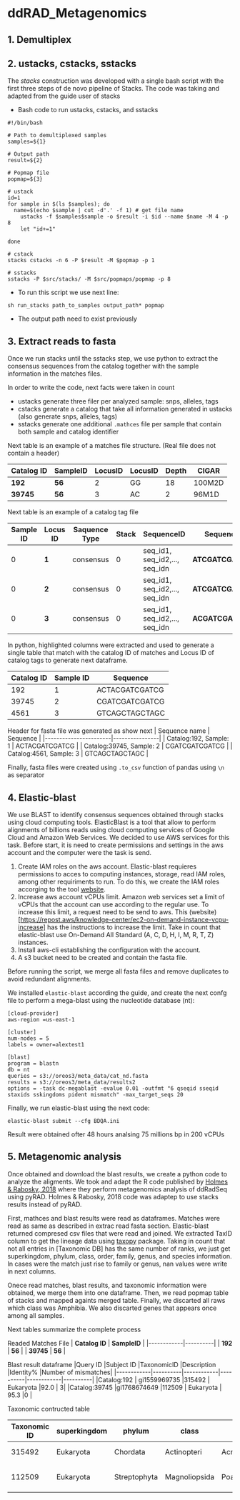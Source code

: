 # ddRAD_Metagenomics

## 1. Demultiplex

## 2. ustacks, cstacks, sstacks
The *stacks* construction was developed with a single bash script with the first three steps of de novo pipeline of Stacks.
The code was taking and adapted from the guide user of stacks

- Bash code to run ustacks, cstacks, and sstacks


~~~
#!/bin/bash

# Path to demultiplexed samples
samples=${1}

# Output path
result=${2}

# Popmap file
popmap=${3}

# ustack 
id=1
for sample in $(ls $samples); do
  name=$(echo $sample | cut -d'.' -f 1) # get file name
	ustacks -f $samples$sample -o $result -i $id --name $name -M 4 -p 8 
	let "id+=1"
	
done

# cstack
stacks cstacks -n 6 -P $result -M $popmap -p 1

# sstacks
sstacks -P $src/stacks/ -M $src/popmaps/popmap -p 8
~~~

- To run this script we use next line:
```
sh run_stacks path_to_samples output_path* popmap
```
* The output path need to exist previously
## 3. Extract reads to fasta
Once we run stacks until the sstacks step, we use python to extract the consensus sequences from the catalog together with the sample information in the matches files. 

In order to write the code, next facts were taken in count
- ustacks generate three filer per analyzed sample: snps, alleles, tags
- cstacks generate a catalog that take all information generated in ustacks (also generate snps, alleles, tags)
- sstacks generate one additional ```.mathces``` file per sample that contain both sample and catalog identifier

Next table is an example of a matches file structure.  (Real file does not contain a header)

| **Catalog ID** | **SampleID** | LocusID | LocusID | Depth | CIGAR  |
|------------|----------|---------|---------|-------|--------|
| **192**        | **56**       | 2       | GG      | 18    | 100M2D |
| **39745**      | **56**       | 3       | AC      | 2     | 96M1D  |

Next table is an example of a catalog tag file

| Sample ID | **Locus ID** | Saquence Type | Stack | SequenceID                    | **Sequence**     | Flags |
|-----------|--------------|---------------|-------|-------------------------------|------------------|-------|
| 0         | **1**        | consensus     | 0     | seq_id1, seq_id2,..., seq_idn | **ATCGATCGATCG** | 0 0 0 |
| 0         | **2**        | consensus     | 0     | seq_id1, seq_id2,..., seq_idn | **ATCGATCGATCT** | 0 0 0 |
| 0         | **3**        | consensus     | 0     | seq_id1, seq_id2,..., seq_idn | **ACGATCGATCG**  | 0 0 0 |

In python, highlighted columns were extracted and used to generate a single table that match with the catalog ID of matches  and Locus ID of catalog tags to generate next dataframe.

| Catalog ID | Sample ID | Sequence       |
|------------|-----------|----------------|
| 192        | 1         | ACTACGATCGATCG |
| 39745      | 2         | CGATCGATCGATCG |
| 4561       | 3         | GTCAGCTAGCTAGC |

Header for fasta file was generated as show next
| Sequence name | Sequence       |
|-----------------------|----------------|
| Catalog:192, Sample: 1         | ACTACGATCGATCG |
| Catalog:39745, Sample: 2         | CGATCGATCGATCG |
| Catalog:4561, Sample: 3         | GTCAGCTAGCTAGC |

Finally, fasta files were created using ```.to_csv``` function of pandas using ```\n``` as separator

## 4. Elastic-blast

We use BLAST to identify consensus sequences obtained through stacks using cloud computing tools. ElasticBlast is a tool that allow to perform alignments of billions reads using cloud computing services of Google Cloud and Amazon Web Services. We decided to use AWS services for this task. Before start, it is need to create permissions and settings in the aws account and the computer were the task is send.
1. Create IAM roles on the aws account. Elastic-blast requieres permissions to acces to computing instances, storage, read IAM roles, among other requiriments to run. To do this, we create the IAM roles accorging to the tool [website](https://blast.ncbi.nlm.nih.gov/doc/elastic-blast/iam-policy.html).
2. Increase aws account vCPUs limit. Amazon web services set a limit of vCPUs that the account can use according to the regular use. To increase this limit, a request need to be send to aws. This (website)[https://repost.aws/knowledge-center/ec2-on-demand-instance-vcpu-increase] has the instructions to increase the limit. Take in count that elastic-blast use On-Demand All Standard (A, C, D, H, I, M, R, T, Z) instances.
3. Install aws-cli establishing the configuration with the account.
4. A s3 bucket need to be created and contain the fasta file.

Before running the script, we merge all fasta files and remove duplicates to avoid redundant alignments.

We installed ```elastic-blast``` according the guide, and create the next confg file to perform a mega-blast using the nucleotide database (nt):

~~~
[cloud-provider]
aws-region =us-east-1

[cluster]
num-nodes = 5
labels = owner=alextest1

[blast]
program = blastn
db = nt
queries = s3://oreos3/meta_data/cat_nd.fasta
results = s3://oreos3/meta_data/results2
options = -task dc-megablast -evalue 0.01 -outfmt "6 qseqid sseqid staxids sskingdoms pident mismatch" -max_target_seqs 20
~~~
Finally, we run elastic-blast using the next code:
~~~
elastic-blast submit --cfg BDQA.ini
~~~

Result were obtained ofter 48 hours analsing 75 millions bp in 200 vCPUs

## 5. Metagenomic analysis
Once obtained and download the blast results, we create a python code to analyze the aligments. We took and adapt the R code published by [Holmes & Rabosky, 2018](https://www.ncbi.nlm.nih.gov/pmc/articles/PMC5907781/) where they perform metagenomics analysis of ddRadSeq using pyRAD. Holmes & Rabosky, 2018 code was adaptep to use stacks results instead of pyRAD.

First, mathces and blast results were read as dataframes. Matches were read as same as described in extrac read fasta section. Elastic-blast returned compresed csv files that were read and joined. We extracted TaxID column to get the lineage data using [taxopy](https://github.com/apcamargo/taxopy) package. Taking in count that not all entries in [Taxonomic DB] has the same number of ranks, we just get superkingdom, phylum, class, order, family, genus, and species information. In cases were the match just rise to family or genus, nan values were write in next columns. 

Onece read matches, blast results, and taxonomic information were obtained, we merge them into one dataframe. Then, we read popmap table of stacks and mapped againts merged table. Finally, we discarted all raws which class was Amphibia. We also discarted genes that appears once among all samples. 

Next tables summarize the complete process

Readed Matches File
| **Catalog ID** | **SampleID** |
|------------|----------|
| **192**        | **56**       | 
| **39745**      | **56**       | 

Blast result dataframe
|Query ID    |Subject ID    |TaxonomicID    |Description    |Identity%    |Number of mismatches|
|------------|----------|------------|----------|------------|----------|
|Catalog:192 | gi1559969735  |315492 | Eukaryota |92.0 | 3|
|Catalog:39745 |gi1768674649 |112509 | Eukaryota | 95.3 |0 |

Taxonomic contructed table

|Taxonomic ID  | superkingdom | phylum | class | order | family | genus | species|
|--------------|--------------|--------|-------|-------|--------|-------|--------|
|315492 |Eukaryota	|Chordata	|Actinopteri	|Acropomatiformes	|Lateolabracidae |	Lateolabrax	|Lateolabrax maculatus|
|112509 |Eukaryota|	Streptophyta	|Magnoliopsida|	Poales|	Poaceae|	Hordeum	Hordeum vulgare|
